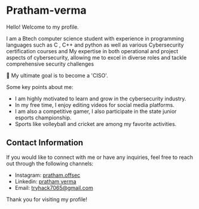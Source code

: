 
# Pratham-verma

Hello! Welcome to my profile.

 I am a Btech computer science student with experience in programming languages such as C , C++ and python as well as various Cybersecurity certification courses and My expertise in both operational and project aspects of cybersecurity, allowing me to excel in diverse roles and tackle comprehensive security challenges

🚀 My ultimate goal is to become a 'CISO'. 

Some key points about me:

- I am highly motivated to learn and grow in the cybersecurity industry.
- In my free time, I enjoy editing videos for social media platforms.
- I am also a competitive gamer, I also participate in the state junior esports championship.
- Sports like volleyball and cricket are among my favorite activities.

## Contact Information

If you would like to connect with me or have any inquiries, feel free to reach out through the following channels:

- Instagram: [pratham.offsec](https://www.instagram.com/pratham.offsec/)
- Linkedin:  [pratham verma](https://www.linkedin.com/in/pratham-tech/)
- Email: tryhack7065@gmail.com

Thank you for visiting my profile!
